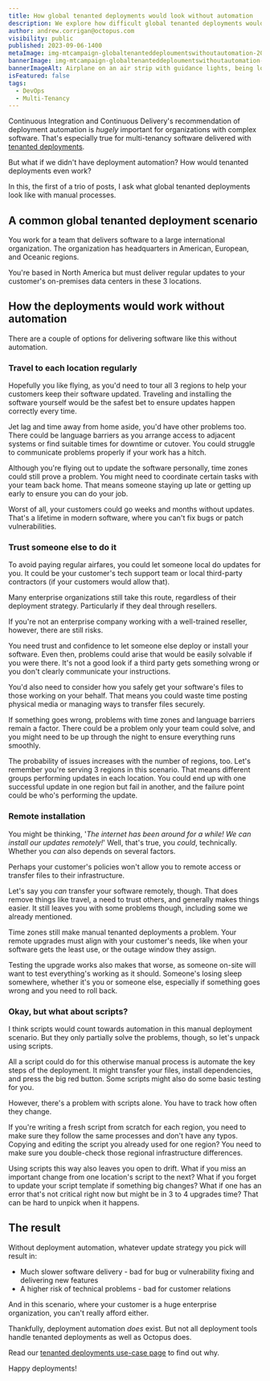 ```yaml
---
title: How global tenanted deployments would look without automation
description: We explore how difficult global tenanted deployments would be if we didn't have automation.
author: andrew.corrigan@octopus.com
visibility: public
published: 2023-09-06-1400
metaImage: img-mtcampaign-globaltenanteddeploumentswithoutautomation-2023.png
bannerImage: img-mtcampaign-globaltenanteddeploumentswithoutautomation-2023.png
bannerImageAlt: Airplane on an air strip with guidance lights, being loaded with packages, sitting in front of a world map with lines pointing to different countries.
isFeatured: false
tags: 
  - DevOps
  - Multi-Tenancy
---
```


Continuous Integration and Continuous Delivery's recommendation of deployment automation is *hugely* important for organizations with complex software. That's especially true for multi-tenancy software delivered with [tenanted deployments](https://octopus.com/blog/what-are-tenanted-deployments).

But what if we didn't have deployment automation? How would tenanted deployments even work?

In this, the first of a trio of posts, I ask what global tenanted deployments look like with manual processes.

## A common global tenanted deployment scenario 

You work for a team that delivers software to a large international organization. The organization has headquarters in American, European, and Oceanic regions.

You're based in North America but must deliver regular updates to your customer's on-premises data centers in these 3 locations.

## How the deployments would work without automation

There are a couple of options for delivering software like this without automation.

### Travel to each location regularly

Hopefully you like flying, as you'd need to tour all 3 regions to help your customers keep their software updated. Traveling and installing the software yourself would be the safest bet to ensure updates happen correctly every time.

Jet lag and time away from home aside, you'd have other problems too. There could be language barriers as you arrange access to adjacent systems or find suitable times for downtime or cutover. You could struggle to communicate problems properly if your work has a hitch.

Although you're flying out to update the software personally, time zones could still prove a problem. You might need to coordinate certain tasks with your team back home. That means someone staying up late or getting up early to ensure you can do your job.

Worst of all, your customers could go weeks and months without updates. That's a lifetime in modern software, where you can't fix bugs or patch vulnerabilities.

### Trust someone else to do it

To avoid paying regular airfares, you could let someone local do updates for you. It could be your customer's tech support team or local third-party contractors (if your customers would allow that).

Many enterprise organizations still take this route, regardless of their deployment strategy. Particularly if they deal through resellers.

If you're not an enterprise company working with a well-trained reseller, however, there are still risks.

You need trust and confidence to let someone else deploy or install your software. Even then, problems could arise that would be easily solvable if you were there. It's not a good look if a third party gets something wrong or you don't clearly communicate your instructions.

You'd also need to consider how you safely get your software's files to those working on your behalf. That means you could waste time posting physical media or managing ways to transfer files securely.

If something goes wrong, problems with time zones and language barriers remain a factor. There could be a problem only your team could solve, and you might need to be up through the night to ensure everything runs smoothly.

The probability of issues increases with the number of regions, too. Let's remember you're serving 3 regions in this scenario. That means different groups performing updates in each location. You could end up with one successful update in one region but fail in another, and the failure point could be who's performing the update.

### Remote installation

You might be thinking, '*The internet has been around for a while! We can install our updates remotely!*' Well, that's true, you *could*, technically. Whether you *can* also depends on several factors.

Perhaps your customer's policies won't allow you to remote access or transfer files to their infrastructure.

Let's say you *can* transfer your software remotely, though. That does remove things like travel, a need to trust others, and generally makes things easier. It still leaves you with some problems though, including some we already mentioned.

Time zones still make manual tenanted deployments a problem. Your remote upgrades must align with your customer's needs, like when your software gets the least use, or the outage window they assign.

Testing the upgrade works also makes that worse, as someone on-site will want to test everything's working as it should. Someone's losing sleep somewhere, whether it's you or someone else, especially if something goes wrong and you need to roll back.

### Okay, but what about scripts?

I think scripts would count towards automation in this manual deployment scenario. But they only partially solve the problems, though, so let's unpack using scripts.

All a script could do for this otherwise manual process is automate the key steps of the deployment. It might transfer your files, install dependencies, and press the big red button. Some scripts might also do some basic testing for you.

However, there's a problem with scripts alone. You have to track how often they change. 

If you're writing a fresh script from scratch for each region, you need to make sure they follow the same processes and don't have any typos. Copying and editing the script you already used for one region? You need to make sure you double-check those regional infrastructure differences.

Using scripts this way also leaves you open to drift. What if you miss an important change from one location's script to the next? What if you forget to update your script template if something big changes? What if one has an error that's not critical right now but might be in 3 to 4 upgrades time? That can be hard to unpick when it happens.

## The result

Without deployment automation, whatever update strategy you pick will result in:

- Much slower software delivery - bad for bug or vulnerability fixing and delivering new features
- A higher risk of technical problems - bad for customer relations

And in this scenario, where your customer is a huge enterprise organization, you can't really afford either.

Thankfully, deployment automation *does* exist. But not all deployment tools handle tenanted deployments as well as Octopus does.

Read our [tenanted deployments use-case page](https://octopus.com/use-case/tenanted-deployments) to find out why.

Happy deployments!